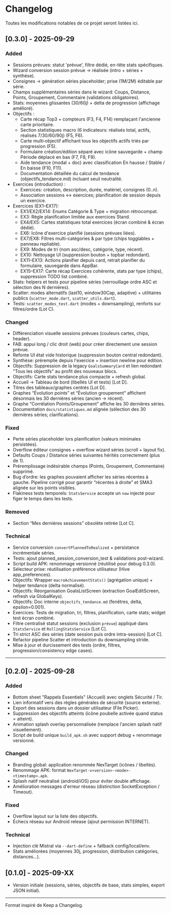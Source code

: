 # Changelog

Toutes les modifications notables de ce projet seront listées ici.

## [0.3.0] - 2025-09-29
### Added
- Sessions prévues: statut 'prévue', filtre dédié, en-tête stats spécifiques.
- Wizard conversion session prévue → réalisée (intro + séries + synthèse).
- Consignes → génération séries placeholder; prise (1M/2M) éditable par série.
- Champs supplémentaires séries dans le wizard: Coups, Distance, Points, Groupement, Commentaire (validations obligatoires).
- Stats: moyennes glissantes (30/60j) + delta de progression (affichage amélioré).
- Objectifs :
    - Carte récap Top3 + compteurs (F3, F4, F14) remplaçant l'ancienne carte prioritaire.
    - Section statistiques macro (6 indicateurs: réalisés total, actifs, réalisés 7/30/60/90j) (F5, F6).
    - Carte multi‑objectif affichant tous les objectifs actifs triés par progression (F5).
    - Formulaire création/édition séparé avec icône sauvegarde + champ Période déplacé en bas (F7, F8, F9).
    - Aide tendance (modal + doc) avec classification En hausse / Stable / En baisse (F10, F11).
    - Documentation détaillée du calcul de tendance (objectifs_tendance.md) incluant seuil neutralité.
- Exercices (introduction) :
    - Exercices: création, description, durée, matériel, consignes (0..n).
    - Association sessions ↔ exercices; planification de session depuis un exercice.
- Exercices (EX1–EX17):
	- EX1/EX2/EX14: Enums Catégorie & Type + migration rétrocompat.
	- EX3: Règle planification limitée aux exercices Stand.
	- EX4/EX5: Cartes statistiques total exercices (écran combiné & écran dédié).
	- EX6: Icône d'exercice planifié (sessions prévues liées).
	- EX7/EX8: Filtres multi-catégories & par type (chips togglables + panneau repliable).
	- EX9: Modes de tri (nom asc/desc, catégorie, type, récent).
	- EX10: Nettoyage UI (suppression bouton + topbar redondant).
	- EX11–EX13: Actions planifier depuis card, retrait planifier du formulaire, sauvegarde dans AppBar.
	- EX15–EX17: Carte récap Exercices cohérente, stats par type (chips), suppression TODO list combiné.
- Stats: helpers et tests pour pipeline séries (verrouillage ordre ASC et sélection des N dernières).
- Scatter: modes alternatifs (last10, window30Cap, adaptive) + utilitaires publics (`scatter_mode.dart`, `scatter_utils.dart`).
- Tests: `scatter_modes_test.dart` (modes + downsampling), renforts sur filtres/ordre (Lot C).

### Changed
- Différenciation visuelle sessions prévues (couleurs cartes, chips, header).
- FAB: appui long / clic droit (web) pour créer directement une session prévue.
- Refonte UI état vide historique (suppression bouton central redondant).
- Synthèse: préremplie depuis l'exercice + insertion newline pour édition.
- Objectifs: Suppression de la legacy `GoalsSummaryCard` et lien redondant "Tous les objectifs" au profit des nouveaux blocs.
- Objectifs: Carte stats tendance plus compacte + refresh global.
- Accueil → Tableau de bord (libellés UI et tests) [Lot D].
- Titres des tableaux/graphes centrés [Lot D].
- Graphes “Évolution points” et “Évolution groupement” affichent désormais les 30 dernières séries (ancien → récent).
- Graphe “Corrélation Points/Groupement” affiche les 30 dernières séries.
- Documentation `docs/statistiques.md` alignée (sélection des 30 dernières séries; clarifications).

### Fixed
- Perte séries placeholder lors planification (valeurs minimales persistées).
- Overflow éditeur consignes + overflow wizard séries (scroll + layout fix).
- Defaults Coups / Distance séries suivantes hérités correctement (plus de 1).
- Préremplissage indésirable champs (Points, Groupement, Commentaire) supprimé.
- Bug d’ordre: les graphes pouvaient afficher les séries récentes à gauche. Pipeline corrigé pour garantir “récentes à droite” et SMA3 alignée sur les points visibles.
- Flakiness tests temporels: `StatsService` accepte un `now` injecté pour figer le temps dans les tests.

### Removed
- Section “Mes dernières sessions” obsolète retirée [Lot C].

### Technical
- Service conversion `convertPlannedToRealized` + persistance incrémentale séries.
- Tests: ajout planned_session_conversion_test & validations post-wizard.
- Script build APK: renommage versionné (réutilisé pour debug 0.3.0).
- Sélecteur prise: réutilisation préférence utilisateur (Hive app_preferences).
- Objectifs: Wrapper `macroAchievementStats()` (agrégation unique) + helper tendance (delta normalisé).
- Objectifs: Réorganisation GoalsListScreen (extraction GoalEditScreen, refresh via GlobalKeys).
- Objectifs: Doc interne `objectifs_tendance.md` (fenêtres, delta, epsilon=0.001).
 - Exercices: Tests de migration, tri, filtres, planification, carte stats; widget test écran combiné.
 - Filtre centralisé statut sessions (exclusion `prévue`) appliqué dans `StatsService` et `RollingStatsService` [Lot C].
- Tri strict ASC des séries (date session puis ordre intra-session) [Lot C].
- Refactor pipeline Scatter et introduction du downsampling stride.
- Mise à jour et durcissement des tests (ordre, filtres, progression/consistency edge cases).

---

## [0.2.0] - 2025-09-28
### Added
- Bottom sheet "Rappels Essentiels" (Accueil) avec onglets Sécurité / Tir.
- Lien informatif vers des règles générales de sécurité (source externe).
- Export des sessions dans un dossier utilisateur (File Picker).
- Suppression des objectifs atteints (icône poubelle activée quand status = atteint).
- Animation splash overlay personnalisée (remplace l'ancien splash natif visuellement).
- Script de build unique `build_apk.sh` avec support debug + renommage versionné.

### Changed
- Branding global: application renommée NexTarget (icônes / libellés).
- Renommage APK: format `NexTarget-v<version>-<mode>-<timestamp>.apk`.
- Splash natif neutralisé (android/iOS) pour éviter double affichage.
- Amélioration messages d'erreur réseau (distinction SocketException / Timeout).

### Fixed
- Overflow layout sur la liste des objectifs.
- Échecs réseau sur Android release (ajout permission INTERNET).

### Technical
- Injection clé Mistral via `--dart-define` + fallback config/local/env.
- Stats améliorées (moyennes 30j, progression, distribution catégories, distances...).

## [0.1.0] - 2025-09-XX
- Version initiale (sessions, séries, objectifs de base, stats simples, export JSON initial).

---
Format inspiré de Keep a Changelog.
